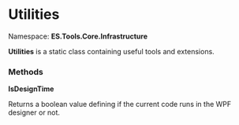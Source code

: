 # Utilities
Namespace: **ES.Tools.Core.Infrastructure**

**Utilities** is a static class containing useful tools and extensions.

### Methods

**IsDesignTime**

Returns a boolean value defining if the current code runs in the WPF designer or not.
